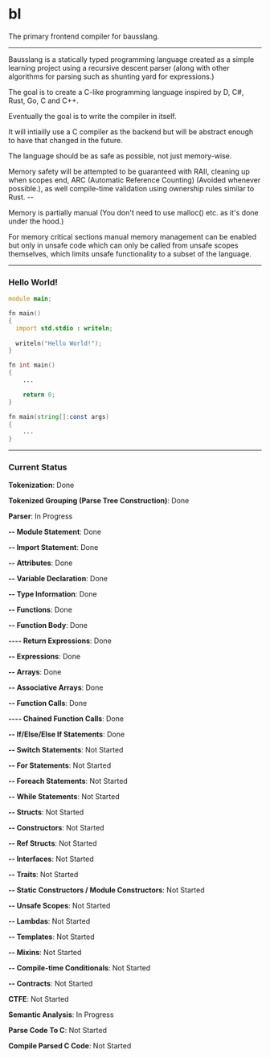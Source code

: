# bl
The primary frontend compiler for bausslang.

---

Bausslang is a statically typed programming language created as a simple learning project using a recursive descent parser (along with other algorithms for parsing such as shunting yard for expressions.)

The goal is to create a C-like programming language inspired by D, C#, Rust, Go, C and C++.

Eventually the goal is to write the compiler in itself.

It will intiailly use a C compiler as the backend but will be abstract enough to have that changed in the future.

The language should be as safe as possible, not just memory-wise.

Memory safety will be attempted to be guaranteed with RAII, cleaning up when scopes end, ARC (Automatic Reference Counting) (Avoided whenever possible.), as well compile-time validation using ownership rules similar to Rust. --

Memory is partially manual (You don't need to use malloc() etc. as it's done under the hood.)

For memory critical sections manual memory management can be enabled but only in unsafe code which can only be called from unsafe scopes themselves, which limits unsafe functionality to a subset of the language.

---

### Hello World!

```d
module main;

fn main()
{
  import std.stdio : writeln;
  
  writeln("Hello World!");
}
```

```d
fn int main()
{
    ...

    return 0;
}
```

```d
fn main(string[]:const args)
{
    ...
}
```

---

### Current Status

**Tokenization**: Done

**Tokenized Grouping (Parse Tree Construction)**: Done

**Parser**: In Progress

**-- Module Statement**: Done
  
**-- Import Statement**: Done

**-- Attributes**: Done

**-- Variable Declaration**: Done

**-- Type Information**: Done
  
**-- Functions**: Done

**-- Function Body**: Done

**---- Return Expressions**: Done

**-- Expressions**: Done

**-- Arrays**: Done

**-- Associative Arrays**: Done

**-- Function Calls**: Done

**---- Chained Function Calls**: Done

**-- If/Else/Else If Statements**: Done

**-- Switch Statements**: Not Started

**-- For Statements**: Not Started

**-- Foreach Statements**: Not Started

**-- While Statements**: Not Started

**-- Structs**: Not Started

**-- Constructors**: Not Started
  
**-- Ref Structs**: Not Started

**-- Interfaces**: Not Started

**-- Traits**: Not Started

**-- Static Constructors / Module Constructors**: Not Started

**-- Unsafe Scopes**: Not Started

**-- Lambdas**: Not Started

**-- Templates**: Not Started

**-- Mixins**: Not Started

**-- Compile-time Conditionals**: Not Started

**-- Contracts**: Not Started
  
**CTFE**: Not Started

**Semantic Analysis**: In Progress

**Parse Code To C**: Not Started

**Compile Parsed C Code**: Not Started
